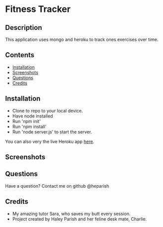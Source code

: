# Fitness Tracker

## Description 

This application uses mongo and heroku to track ones exercises over time.

## Contents
* [Installation](#Installation)
* [Screenshots](#Screenshots)
* [Questions](#Questions)
* [Credits](#Credits)

## Installation

* Clone to repo to your local device.
* Have node installed
* Run 'npm init'
* Run 'npm install' 
* Run 'node server.js' to start the server.

You can also very the live Heroku app [here](#https://fitness-tracker-hep.herokuapp.com/).

## Screenshots



## Questions

Have a question? Contact me on github @heparish 

## Credits

* My amazing tutor Sara, who saves my butt every session. 
* Project created by Haley Parish and her feline desk mate, Charlie.
